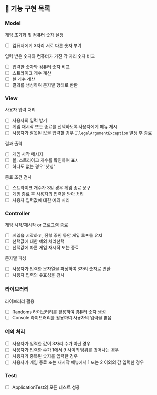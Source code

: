 ## 🚀 기능 구현 목록

### Model
게임 초기화 및 컴퓨터 숫자 설정
- [ ]  컴퓨터에게 3자리 서로 다른 숫자 부여

입력 받은 숫자와 컴퓨터가 가진 각 자리 숫자 비교
- [ ]  입력한 숫자와 컴퓨터 숫자 비교
- [ ]  스트라이크 개수 계산
- [ ]  볼 개수 계산
- [ ]  결과를 생성하여 문자열 형태로 반환

### View
사용자 입력 처리
- [ ]  사용자의 입력 받기
- [ ]  게임 재시작 또는 종료를 선택하도록 사용자에게 메뉴 제시
- [ ]  사용자가 잘못된 값을 입력할 경우 `IllegalArgumentException` 발생 후 종료

결과 출력
- [ ]  게임 시작 메시지
- [ ]  볼, 스트라이크 개수를 확인하여 표시
- [ ]  하나도 없는 경우 '낫싱'

종료 조건 검사
- [ ]  스트라이크 개수가 3일 경우 게임 종료 문구
- [ ]  게임 종료 후 사용자의 입력을 받아 처리
- [ ]  사용자 입력값에 대한 예외 처리

### Controller
게임 시작/재시작 or 프로그램 종료
- [ ]  게임을 시작하고, 진행 중인 동안 게임 루프를 유지
- [ ]  선택값에 대한 예외 처리선택
- [ ]  선택값에 따른 게임 재시작 또는 종료

문자열 파싱
- [ ]  사용자가 입력한 문자열을 파싱하여 3자리 숫자로 변환
- [ ]  사용자 입력의 유효성을 검사

### 라이브러리
라이브러리 활용
- [ ]  Randoms 라이브러리를 활용하여 컴퓨터 숫자 생성
- [ ]  Console 라이브러리를 활용하여 사용자의 입력을 받음

### 예외 처리
- [ ]  사용자가 입력한 값이 3자리 수가 아닌 경우
- [ ]  사용자가 입력한 수가 1에서 9 사이의 범위를 벗어나는 경우
- [ ]  사용자가 중복된 숫자를 입력한 경우
- [ ]  사용자가 게임 종료 또는 재시작 메뉴에서 1 또는 2 이외의 값 입력한 경우

### Test:
- [ ]  ApplicationTest의 모든 테스트 성공